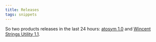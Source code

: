 ```yaml
---
title: Releases
tags: snippets
---
```


So two products releases in the last 24 hours: [atosym 1.0](http://wincent.dev/a/products/atosym/) and [Wincent Strings Utility 1.1](http://wincent.dev/a/products/wincent-strings-util/).
